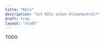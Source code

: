 ```yaml
---
title: "Köln"
description: "Ist Köln schon klimaneutral?"
draft: true
layout: "stadt"
---
```


TODO
